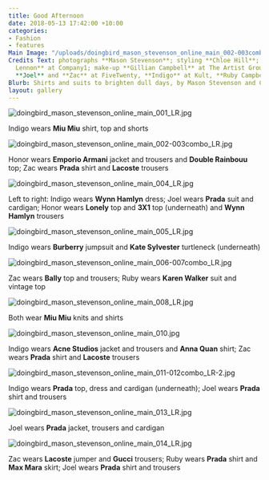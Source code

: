 ```yaml
---
title: Good Afternoon
date: 2018-05-13 17:42:00 +10:00
categories:
- Fashion
- features
Main Image: "/uploads/doingbird_mason_stevenson_online_main_002-003combo_LR.jpg"
Credits Text: photographs **Mason Stevenson**; styling **Chloe Hill**; hair **Pete
  Lennon** at Company1; make-up **Gillian Campbell** at The Artist Group; models **Honor**,
  **Joel** and **Zac** at FiveTwenty, **Indigo** at Kult, **Ruby Campbell** at Priscillas
Blurb: Shirts and suits to brighten dull days, by Mason Stevenson and Chloe Hill.
layout: gallery
---
```


![doingbird_mason_stevenson_online_main_001_LR.jpg](/uploads/doingbird_mason_stevenson_online_main_001_LR.jpg)

Indigo wears **Miu Miu** shirt, top and shorts

![doingbird_mason_stevenson_online_main_002-003combo_LR.jpg](/uploads/doingbird_mason_stevenson_online_main_002-003combo_LR.jpg)

Honor wears **Emporio Armani** jacket and trousers and **Double Rainbouu** top; Zac wears **Prada** shirt and **Lacoste** trousers

![doingbird_mason_stevenson_online_main_004_LR.jpg](/uploads/doingbird_mason_stevenson_online_main_004_LR.jpg)

Left to right: Indigo wears **Wynn Hamlyn** dress; Joel wears **Prada** suit and cardigan; Honor wears **Lonely** top and **3X1** top (underneath) and **Wynn Hamlyn** trousers

![doingbird_mason_stevenson_online_main_005_LR.jpg](/uploads/doingbird_mason_stevenson_online_main_005_LR.jpg)

Indigo wears **Burberry** jumpsuit and **Kate Sylvester** turtleneck (underneath)

![doingbird_mason_stevenson_online_main_006-007combo_LR.jpg](/uploads/doingbird_mason_stevenson_online_main_006-007combo_LR.jpg)

Zac wears **Bally** top and trousers; Ruby wears **Karen Walker** suit and vintage top

![doingbird_mason_stevenson_online_main_008_LR.jpg](/uploads/doingbird_mason_stevenson_online_main_008_LR.jpg)

Both wear **Miu Miu** knits and shirts

![doingbird_mason_stevenson_online_main_010.jpg](/uploads/doingbird_mason_stevenson_online_main_010.jpg)

Indigo wears **Acne Studios** jacket and trousers and **Anna Quan** shirt; Zac wears **Prada** shirt and **Lacoste** trousers

![doingbird_mason_stevenson_online_main_011-012combo_LR-2.jpg](/uploads/doingbird_mason_stevenson_online_main_011-012combo_LR-2.jpg)

Indigo wears **Prada** top, dress and cardigan (underneath); Joel wears **Prada** shirt and trousers

![doingbird_mason_stevenson_online_main_013_LR.jpg](/uploads/doingbird_mason_stevenson_online_main_013_LR.jpg)

Joel wears **Prada** jacket, trousers and cardigan

![doingbird_mason_stevenson_online_main_014_LR.jpg](/uploads/doingbird_mason_stevenson_online_main_014_LR.jpg)

Zac wears **Lacoste** jumper and **Gucci** trousers; Ruby wears **Prada** shirt and **Max Mara** skirt; Joel wears **Prada** shirt and trousers